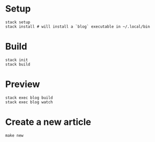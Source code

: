 # Setup

	stack setup
	stack install # will install a `blog` executable in ~/.local/bin

# Build

	stack init
	stack build

# Preview
	stack exec blog build
	stack exec blog watch

# Create a new article

	make new
